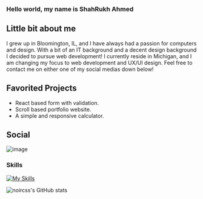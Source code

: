 ### Hello world, my name is ShahRukh Ahmed

## Little bit about me

<!-- What do you enjoy developing? -->


<!-- A little bit about you? -->

I grew up in Bloomington, IL, and I have always had a passion for computers and design. With a bit of an IT background and a decent design background I decided to pursue web development! I currently reside in Michigan, and I am changing my focus to web development and UX/UI design. Feel free to contact me on either one of my social medias down below!

## Favorited Projects

- React based form with validation.
- Scroll based portfolio website.
- A simple and responsive calculator.

## Social

<!-- Here you would put your social media -->
![image](https://user-images.githubusercontent.com/95552151/159174960-09f50b25-6914-45d1-9eb0-8e06545f4768.png)

<!-- [Instagram]() -->
### Skills

[![My Skills](https://skills.thijs.gg/icons?i=js,html,css,jquery,bootstrap,react,photoshop,illustrator,figma)](https://skills.thijs.gg)
<!-- [Trello]() -->






![noircss's GitHub stats](https://github-readme-stats.vercel.app/api?username=noircss&show_icons=true&theme=dracula)
